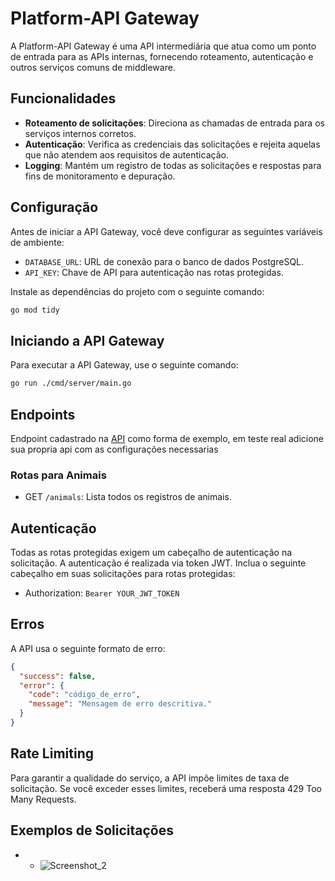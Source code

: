 # Platform-API Gateway

A Platform-API Gateway é uma API intermediária que atua como um ponto de entrada para as APIs internas, fornecendo roteamento, autenticação e outros serviços comuns de middleware.

## Funcionalidades

- **Roteamento de solicitações**: Direciona as chamadas de entrada para os serviços internos corretos.
- **Autenticação**: Verifica as credenciais das solicitações e rejeita aquelas que não atendem aos requisitos de autenticação.
- **Logging**: Mantém um registro de todas as solicitações e respostas para fins de monitoramento e depuração.

## Configuração

Antes de iniciar a API Gateway, você deve configurar as seguintes variáveis de ambiente:

- `DATABASE_URL`: URL de conexão para o banco de dados PostgreSQL.
- `API_KEY`: Chave de API para autenticação nas rotas protegidas.

Instale as dependências do projeto com o seguinte comando:

```bash
go mod tidy
```

## Iniciando a API Gateway
Para executar a API Gateway, use o seguinte comando:
```bash
go run ./cmd/server/main.go
```

## Endpoints
Endpoint cadastrado na [API](https://github.com/jcr04/AUAUPETS.go) como forma de exemplo, em teste real adicione sua propria api com as configurações necessarias

### Rotas para Animais
* GET `/animals`: Lista todos os registros de animais.


## Autenticação

Todas as rotas protegidas exigem um cabeçalho de autenticação na solicitação. A autenticação é realizada via token JWT. Inclua o seguinte cabeçalho em suas solicitações para rotas protegidas:
* Authorization: `Bearer YOUR_JWT_TOKEN`


## Erros

A API usa o seguinte formato de erro:

```json
{
  "success": false,
  "error": {
    "code": "código_de_erro",
    "message": "Mensagem de erro descritiva."
  }
}
```
## Rate Limiting
Para garantir a qualidade do serviço, a API impõe limites de taxa de solicitação. Se você exceder esses limites, receberá uma resposta 429 Too Many Requests.

## Exemplos de Solicitações
* - ![Screenshot_2](https://github.com/jcr04/Plataform-API/assets/70778525/f3240772-0697-45fe-94d1-d032101058c6)

